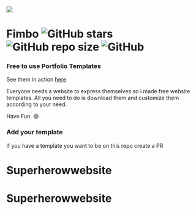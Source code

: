 <img src="https://raw.githubusercontent.com/imfunniee/imfunniee.github.io/master/fimbo/img/fimbo.png"/>

# Fimbo ![GitHub stars](https://img.shields.io/github/stars/imfunniee/fimbo.svg?style=social) ![GitHub repo size](https://img.shields.io/github/repo-size/imfunniee/fimbo.svg?style=popout-square) ![GitHub](https://img.shields.io/github/license/imfunniee/fimbo.svg?style=popout-square) 

### Free to use Portfolio Templates

See them in action [here](https://imfunniee.github.io/fimbo)

Everyone needs a website to express themselves so i made free website templates. All you need to do is download them and customize them according to your need.

Have Fun. 😄


### Add your template

If you have a template you want to be on this repo create a PR
# Superherowwebsite
# Superherowwebsite
